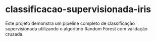 # classificacao-supervisionada-iris
Este projeto demonstra um pipeline completo de classificação supervisionada utilizando o algoritmo Random Forest com validação cruzada.
